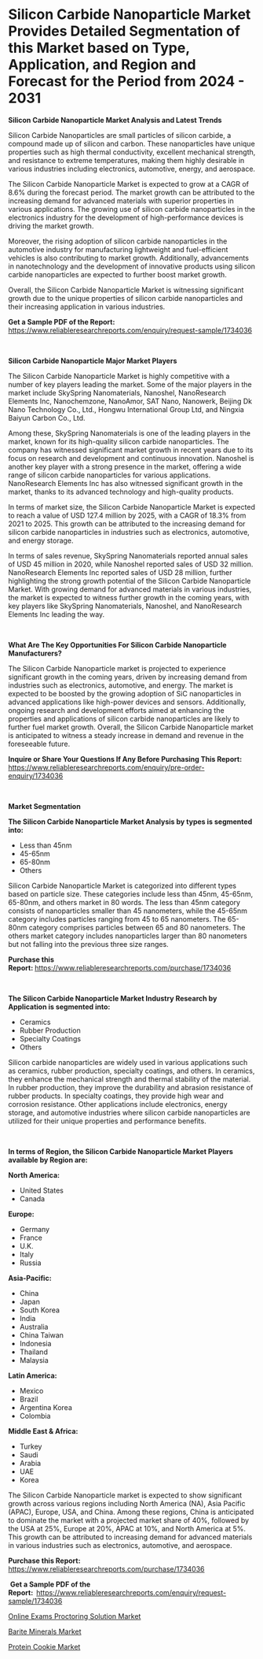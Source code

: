 <p><h1>Silicon Carbide Nanoparticle Market Provides Detailed Segmentation of this Market based on Type, Application, and Region and Forecast for the Period from 2024 - 2031</h1></p><p><strong>Silicon Carbide Nanoparticle Market Analysis and Latest Trends</strong></p>
<p><p>Silicon Carbide Nanoparticles are small particles of silicon carbide, a compound made up of silicon and carbon. These nanoparticles have unique properties such as high thermal conductivity, excellent mechanical strength, and resistance to extreme temperatures, making them highly desirable in various industries including electronics, automotive, energy, and aerospace.</p><p>The Silicon Carbide Nanoparticle Market is expected to grow at a CAGR of 8.6% during the forecast period. The market growth can be attributed to the increasing demand for advanced materials with superior properties in various applications. The growing use of silicon carbide nanoparticles in the electronics industry for the development of high-performance devices is driving the market growth.</p><p>Moreover, the rising adoption of silicon carbide nanoparticles in the automotive industry for manufacturing lightweight and fuel-efficient vehicles is also contributing to market growth. Additionally, advancements in nanotechnology and the development of innovative products using silicon carbide nanoparticles are expected to further boost market growth.</p><p>Overall, the Silicon Carbide Nanoparticle Market is witnessing significant growth due to the unique properties of silicon carbide nanoparticles and their increasing application in various industries.</p></p>
<p><strong>Get a Sample PDF of the Report:&nbsp;</strong> <a href="https://www.reliableresearchreports.com/enquiry/request-sample/1734036">https://www.reliableresearchreports.com/enquiry/request-sample/1734036</a></p>
<p>&nbsp;</p>
<p><strong>Silicon Carbide Nanoparticle Major Market Players</strong></p>
<p><p>The Silicon Carbide Nanoparticle Market is highly competitive with a number of key players leading the market. Some of the major players in the market include SkySpring Nanomaterials, Nanoshel, NanoResearch Elements Inc, Nanochemzone, NanoAmor, SAT Nano, Nanowerk, Beijing Dk Nano Technology Co., Ltd., Hongwu International Group Ltd, and Ningxia Baiyun Carbon Co., Ltd. </p><p>Among these, SkySpring Nanomaterials is one of the leading players in the market, known for its high-quality silicon carbide nanoparticles. The company has witnessed significant market growth in recent years due to its focus on research and development and continuous innovation. Nanoshel is another key player with a strong presence in the market, offering a wide range of silicon carbide nanoparticles for various applications. NanoResearch Elements Inc has also witnessed significant growth in the market, thanks to its advanced technology and high-quality products.</p><p>In terms of market size, the Silicon Carbide Nanoparticle Market is expected to reach a value of USD 127.4 million by 2025, with a CAGR of 18.3% from 2021 to 2025. This growth can be attributed to the increasing demand for silicon carbide nanoparticles in industries such as electronics, automotive, and energy storage. </p><p>In terms of sales revenue, SkySpring Nanomaterials reported annual sales of USD 45 million in 2020, while Nanoshel reported sales of USD 32 million. NanoResearch Elements Inc reported sales of USD 28 million, further highlighting the strong growth potential of the Silicon Carbide Nanoparticle Market. With growing demand for advanced materials in various industries, the market is expected to witness further growth in the coming years, with key players like SkySpring Nanomaterials, Nanoshel, and NanoResearch Elements Inc leading the way.</p></p>
<p>&nbsp;</p>
<p><strong>What Are The Key Opportunities For Silicon Carbide Nanoparticle Manufacturers?</strong></p>
<p><p>The Silicon Carbide Nanoparticle market is projected to experience significant growth in the coming years, driven by increasing demand from industries such as electronics, automotive, and energy. The market is expected to be boosted by the growing adoption of SiC nanoparticles in advanced applications like high-power devices and sensors. Additionally, ongoing research and development efforts aimed at enhancing the properties and applications of silicon carbide nanoparticles are likely to further fuel market growth. Overall, the Silicon Carbide Nanoparticle market is anticipated to witness a steady increase in demand and revenue in the foreseeable future.</p></p>
<p><strong>Inquire or Share Your Questions If Any Before Purchasing This Report:</strong> <a href="https://www.reliableresearchreports.com/enquiry/pre-order-enquiry/1734036">https://www.reliableresearchreports.com/enquiry/pre-order-enquiry/1734036</a></p>
<p>&nbsp;</p>
<p><strong>Market Segmentation</strong></p>
<p><strong>The Silicon Carbide Nanoparticle Market Analysis by types is segmented into:</strong></p>
<p><ul><li>Less than 45nm</li><li>45-65nm</li><li>65-80nm</li><li>Others</li></ul></p>
<p><p>Silicon Carbide Nanoparticle Market is categorized into different types based on particle size. These categories include less than 45nm, 45-65nm, 65-80nm, and others market in 80 words. The less than 45nm category consists of nanoparticles smaller than 45 nanometers, while the 45-65nm category includes particles ranging from 45 to 65 nanometers. The 65-80nm category comprises particles between 65 and 80 nanometers. The others market category includes nanoparticles larger than 80 nanometers but not falling into the previous three size ranges.</p></p>
<p><strong>Purchase this Report:&nbsp;</strong><a href="https://www.reliableresearchreports.com/purchase/1734036">https://www.reliableresearchreports.com/purchase/1734036</a></p>
<p>&nbsp;</p>
<p><strong>The Silicon Carbide Nanoparticle Market Industry Research by Application is segmented into:</strong></p>
<p><ul><li>Ceramics</li><li>Rubber Production</li><li>Specialty Coatings</li><li>Others</li></ul></p>
<p><p>Silicon carbide nanoparticles are widely used in various applications such as ceramics, rubber production, specialty coatings, and others. In ceramics, they enhance the mechanical strength and thermal stability of the material. In rubber production, they improve the durability and abrasion resistance of rubber products. In specialty coatings, they provide high wear and corrosion resistance. Other applications include electronics, energy storage, and automotive industries where silicon carbide nanoparticles are utilized for their unique properties and performance benefits.</p></p>
<p>&nbsp;</p>
<p><strong>In terms of Region, the Silicon Carbide Nanoparticle Market Players available by Region are:</strong></p>
<p>
    <p> <strong> North America: </strong>
        <ul>
            <li>United States</li>
            <li>Canada</li>
        </ul>
        </p> 
    <p> <strong> Europe: </strong>
        <ul>
            <li>Germany</li>
            <li>France</li>
            <li>U.K.</li>
            <li>Italy</li>
            <li>Russia</li>
        </ul>
        </p> 
    <p> <strong> Asia-Pacific: </strong>
        <ul>
            <li>China</li>
            <li>Japan</li>
            <li>South Korea</li>
            <li>India</li>
            <li>Australia</li>
            <li>China Taiwan</li>
            <li>Indonesia</li>
            <li>Thailand</li>
            <li>Malaysia</li>
        </ul>
        </p> 
    <p> <strong> Latin America: </strong>
        <ul>
            <li>Mexico</li>
            <li>Brazil</li>
            <li>Argentina Korea</li>
            <li>Colombia</li>
        </ul>
        </p> 
    <p> <strong> Middle East & Africa: </strong>
        <ul>
            <li>Turkey</li>
            <li>Saudi</li>
            <li>Arabia</li>
            <li>UAE</li>
            <li>Korea</li>
        </ul>
    </p>
    </p>
<p><p>The Silicon Carbide Nanoparticle market is expected to show significant growth across various regions including North America (NA), Asia Pacific (APAC), Europe, USA, and China. Among these regions, China is anticipated to dominate the market with a projected market share of 40%, followed by the USA at 25%, Europe at 20%, APAC at 10%, and North America at 5%. This growth can be attributed to increasing demand for advanced materials in various industries such as electronics, automotive, and aerospace.</p></p>
<p><strong>Purchase this Report: </strong><a href="https://www.reliableresearchreports.com/purchase/1734036">https://www.reliableresearchreports.com/purchase/1734036</a></p>
<p>&nbsp;<strong>Get a Sample PDF of the Report:&nbsp;&nbsp;</strong><a href="https://www.reliableresearchreports.com/enquiry/request-sample/1734036">https://www.reliableresearchreports.com/enquiry/request-sample/1734036</a></p>
<p><strong></strong></p>
<p><p><a href="https://view.publitas.com/reportprime-1/online-exams-proctoring-solution-market-provides-detailed-segmentation-of-this-market-based-on-type-application-and-region-and-forecast-for-the-period-from-2023-2030/">Online Exams Proctoring Solution Market</a></p><p><a href="https://view.publitas.com/reportprime-1/barite-minerals-market-research-report-forecasted-for-period-from-2023-2030-by-market-type-market-application-and-region/">Barite Minerals Market</a></p><p><a href="https://view.publitas.com/reportprime-1/protein-cookie-market-size-market-trends-and-growth-outlook-forecasted-for-period-from-2023-to-2030/">Protein Cookie Market</a></p></p>